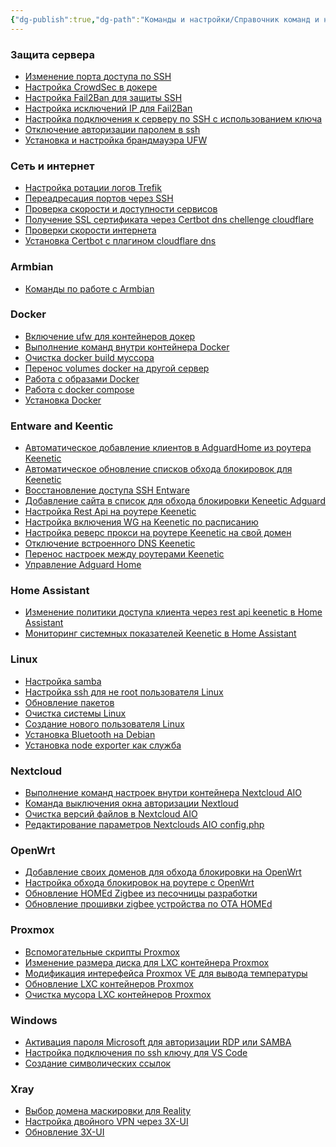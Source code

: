 ```yaml
---
{"dg-publish":true,"dg-path":"Команды и настройки/Справочник команд и настроек.md","permalink":"/komandy-i-nastrojki/spravochnik-komand-i-nastroek/","updated":"2024-09-03T16:00:12+03:00"}
---
```



<h3><span>Защита сервера</span></h3><div><ul class="dataview list-view-ul"><li><span><a data-tooltip-position="top" aria-label="Хобби/Команды и настройки/Изменение порта доступа по SSH.md" data-href="Хобби/Команды и настройки/Изменение порта доступа по SSH.md" href="Хобби/Команды и настройки/Изменение порта доступа по SSH.md" class="internal-link data-link-icon data-link-icon-after data-link-text" target="_blank" rel="noopener" data-link-tags="" data-link-type="comand" data-link-path="Хобби/Команды и настройки/Изменение порта доступа по SSH.md" style="--data-link-type: comand; --data-link-path: Хобби/Команды и настройки/Изменение порта доступа по SSH.md;">Изменение порта доступа по SSH</a></span></li><li><span><a data-tooltip-position="top" aria-label="Хобби/Команды и настройки/Настройка CrowdSec в докере.md" data-href="Хобби/Команды и настройки/Настройка CrowdSec в докере.md" href="Хобби/Команды и настройки/Настройка CrowdSec в докере.md" class="internal-link data-link-icon data-link-icon-after data-link-text" target="_blank" rel="noopener" data-link-tags="" data-link-type="comand" data-link-path="Хобби/Команды и настройки/Настройка CrowdSec в докере.md" style="--data-link-type: comand; --data-link-path: Хобби/Команды и настройки/Настройка CrowdSec в докере.md;">Настройка CrowdSec в докере</a></span></li><li><span><a data-tooltip-position="top" aria-label="Хобби/Команды и настройки/Настройка Fail2Ban для защиты SSH.md" data-href="Хобби/Команды и настройки/Настройка Fail2Ban для защиты SSH.md" href="Хобби/Команды и настройки/Настройка Fail2Ban для защиты SSH.md" class="internal-link data-link-icon data-link-icon-after data-link-text" target="_blank" rel="noopener" data-link-tags="" data-link-type="comand" data-link-path="Хобби/Команды и настройки/Настройка Fail2Ban для защиты SSH.md" style="--data-link-type: comand; --data-link-path: Хобби/Команды и настройки/Настройка Fail2Ban для защиты SSH.md;">Настройка Fail2Ban для защиты SSH</a></span></li><li><span><a data-tooltip-position="top" aria-label="Хобби/Команды и настройки/Настройка исключений IP для Fail2Ban.md" data-href="Хобби/Команды и настройки/Настройка исключений IP для Fail2Ban.md" href="Хобби/Команды и настройки/Настройка исключений IP для Fail2Ban.md" class="internal-link data-link-icon data-link-icon-after data-link-text" target="_blank" rel="noopener" data-link-tags="" data-link-type="comand" data-link-path="Хобби/Команды и настройки/Настройка исключений IP для Fail2Ban.md" style="--data-link-type: comand; --data-link-path: Хобби/Команды и настройки/Настройка исключений IP для Fail2Ban.md;">Настройка исключений IP для Fail2Ban</a></span></li><li><span><a data-tooltip-position="top" aria-label="Хобби/Команды и настройки/Настройка подключения к серверу по SSH с использованием ключа.md" data-href="Хобби/Команды и настройки/Настройка подключения к серверу по SSH с использованием ключа.md" href="Хобби/Команды и настройки/Настройка подключения к серверу по SSH с использованием ключа.md" class="internal-link data-link-icon data-link-icon-after data-link-text" target="_blank" rel="noopener" data-link-tags="" data-link-type="comand" data-link-path="Хобби/Команды и настройки/Настройка подключения к серверу по SSH с использованием ключа.md" style="--data-link-type: comand; --data-link-path: Хобби/Команды и настройки/Настройка подключения к серверу по SSH с использованием ключа.md;">Настройка подключения к серверу по SSH с использованием ключа</a></span></li><li><span><a data-tooltip-position="top" aria-label="Хобби/Команды и настройки/Отключение авторизации паролем в ssh.md" data-href="Хобби/Команды и настройки/Отключение авторизации паролем в ssh.md" href="Хобби/Команды и настройки/Отключение авторизации паролем в ssh.md" class="internal-link data-link-icon data-link-icon-after data-link-text" target="_blank" rel="noopener" data-link-tags="" data-link-type="comand" data-link-path="Хобби/Команды и настройки/Отключение авторизации паролем в ssh.md" style="--data-link-type: comand; --data-link-path: Хобби/Команды и настройки/Отключение авторизации паролем в ssh.md;">Отключение авторизации паролем в ssh</a></span></li><li><span><a data-tooltip-position="top" aria-label="Хобби/Команды и настройки/Установка и настройка брандмауэра UFW.md" data-href="Хобби/Команды и настройки/Установка и настройка брандмауэра UFW.md" href="Хобби/Команды и настройки/Установка и настройка брандмауэра UFW.md" class="internal-link data-link-icon data-link-icon-after data-link-text" target="_blank" rel="noopener" data-link-tags="" data-link-type="comand" data-link-path="Хобби/Команды и настройки/Установка и настройка брандмауэра UFW.md" style="--data-link-type: comand; --data-link-path: Хобби/Команды и настройки/Установка и настройка брандмауэра UFW.md;">Установка и настройка брандмауэра UFW</a></span></li></ul></div><h3><span>Сеть и интернет</span></h3><div><ul class="dataview list-view-ul"><li><span><a data-tooltip-position="top" aria-label="Хобби/Команды и настройки/Настройка ротации логов Trefik.md" data-href="Хобби/Команды и настройки/Настройка ротации логов Trefik.md" href="Хобби/Команды и настройки/Настройка ротации логов Trefik.md" class="internal-link data-link-icon data-link-icon-after data-link-text" target="_blank" rel="noopener" data-link-tags="" data-link-type="comand" data-link-path="Хобби/Команды и настройки/Настройка ротации логов Trefik.md" style="--data-link-type: comand; --data-link-path: Хобби/Команды и настройки/Настройка ротации логов Trefik.md;">Настройка ротации логов Trefik</a></span></li><li><span><a data-tooltip-position="top" aria-label="Хобби/Команды и настройки/Переадресация портов через SSH.md" data-href="Хобби/Команды и настройки/Переадресация портов через SSH.md" href="Хобби/Команды и настройки/Переадресация портов через SSH.md" class="internal-link data-link-icon data-link-icon-after data-link-text" target="_blank" rel="noopener" data-link-tags="" data-link-type="comand" data-link-path="Хобби/Команды и настройки/Переадресация портов через SSH.md" style="--data-link-type: comand; --data-link-path: Хобби/Команды и настройки/Переадресация портов через SSH.md;">Переадресация портов через SSH</a></span></li><li><span><a data-tooltip-position="top" aria-label="Хобби/Команды и настройки/Проверка скорости и доступности сервисов.md" data-href="Хобби/Команды и настройки/Проверка скорости и доступности сервисов.md" href="Хобби/Команды и настройки/Проверка скорости и доступности сервисов.md" class="internal-link data-link-icon data-link-icon-after data-link-text" target="_blank" rel="noopener" data-link-tags="" data-link-type="comand" data-link-path="Хобби/Команды и настройки/Проверка скорости и доступности сервисов.md" style="--data-link-type: comand; --data-link-path: Хобби/Команды и настройки/Проверка скорости и доступности сервисов.md;">Проверка скорости и доступности сервисов</a></span></li><li><span><a data-tooltip-position="top" aria-label="Хобби/Команды и настройки/Получение SSL сертификата через Certbot dns chellenge cloudflare.md" data-href="Хобби/Команды и настройки/Получение SSL сертификата через Certbot dns chellenge cloudflare.md" href="Хобби/Команды и настройки/Получение SSL сертификата через Certbot dns chellenge cloudflare.md" class="internal-link data-link-icon data-link-icon-after data-link-text" target="_blank" rel="noopener" data-link-tags="" data-link-type="comand" data-link-path="Хобби/Команды и настройки/Получение SSL сертификата через Certbot dns chellenge cloudflare.md" style="--data-link-type: comand; --data-link-path: Хобби/Команды и настройки/Получение SSL сертификата через Certbot dns chellenge cloudflare.md;">Получение SSL сертификата через Certbot dns chellenge cloudflare</a></span></li><li><span><a data-tooltip-position="top" aria-label="Хобби/Команды и настройки/Проверки скорости интернета.md" data-href="Хобби/Команды и настройки/Проверки скорости интернета.md" href="Хобби/Команды и настройки/Проверки скорости интернета.md" class="internal-link data-link-icon data-link-icon-after data-link-text" target="_blank" rel="noopener" data-link-tags="" data-link-type="comand" data-link-path="Хобби/Команды и настройки/Проверки скорости интернета.md" style="--data-link-type: comand; --data-link-path: Хобби/Команды и настройки/Проверки скорости интернета.md;">Проверки скорости интернета</a></span></li><li><span><a data-tooltip-position="top" aria-label="Хобби/Команды и настройки/Установка Certbot с плагином cloudflare dns.md" data-href="Хобби/Команды и настройки/Установка Certbot с плагином cloudflare dns.md" href="Хобби/Команды и настройки/Установка Certbot с плагином cloudflare dns.md" class="internal-link data-link-icon data-link-icon-after data-link-text" target="_blank" rel="noopener" data-link-tags="" data-link-type="comand" data-link-path="Хобби/Команды и настройки/Установка Certbot с плагином cloudflare dns.md" style="--data-link-type: comand; --data-link-path: Хобби/Команды и настройки/Установка Certbot с плагином cloudflare dns.md;">Установка Certbot с плагином cloudflare dns</a></span></li></ul></div><h3><span>Armbian</span></h3><div><ul class="dataview list-view-ul"><li><span><a data-tooltip-position="top" aria-label="Хобби/Команды и настройки/Команды по работе с Armbian.md" data-href="Хобби/Команды и настройки/Команды по работе с Armbian.md" href="Хобби/Команды и настройки/Команды по работе с Armbian.md" class="internal-link data-link-icon data-link-icon-after data-link-text" target="_blank" rel="noopener" data-link-tags="" data-link-type="comand" data-link-path="Хобби/Команды и настройки/Команды по работе с Armbian.md" style="--data-link-type: comand; --data-link-path: Хобби/Команды и настройки/Команды по работе с Armbian.md;">Команды по работе с Armbian</a></span></li></ul></div><h3><span>Docker</span></h3><div><ul class="dataview list-view-ul"><li><span><a data-tooltip-position="top" aria-label="Хобби/Команды и настройки/Включение ufw для контейнеров докер.md" data-href="Хобби/Команды и настройки/Включение ufw для контейнеров докер.md" href="Хобби/Команды и настройки/Включение ufw для контейнеров докер.md" class="internal-link data-link-icon data-link-icon-after data-link-text" target="_blank" rel="noopener" data-link-tags="" data-link-type="comand" data-link-path="Хобби/Команды и настройки/Включение ufw для контейнеров докер.md" style="--data-link-type: comand; --data-link-path: Хобби/Команды и настройки/Включение ufw для контейнеров докер.md;">Включение ufw для контейнеров докер</a></span></li><li><span><a data-tooltip-position="top" aria-label="Хобби/Команды и настройки/Выполнение команд внутри контейнера Docker.md" data-href="Хобби/Команды и настройки/Выполнение команд внутри контейнера Docker.md" href="Хобби/Команды и настройки/Выполнение команд внутри контейнера Docker.md" class="internal-link data-link-icon data-link-icon-after data-link-text" target="_blank" rel="noopener" data-link-tags="" data-link-type="comand" data-link-path="Хобби/Команды и настройки/Выполнение команд внутри контейнера Docker.md" style="--data-link-type: comand; --data-link-path: Хобби/Команды и настройки/Выполнение команд внутри контейнера Docker.md;">Выполнение команд внутри контейнера Docker</a></span></li><li><span><a data-tooltip-position="top" aria-label="Хобби/Команды и настройки/Очистка docker build муссора.md" data-href="Хобби/Команды и настройки/Очистка docker build муссора.md" href="Хобби/Команды и настройки/Очистка docker build муссора.md" class="internal-link data-link-icon data-link-icon-after data-link-text" target="_blank" rel="noopener" data-link-tags="" data-link-type="comand" data-link-path="Хобби/Команды и настройки/Очистка docker build муссора.md" style="--data-link-type: comand; --data-link-path: Хобби/Команды и настройки/Очистка docker build муссора.md;">Очистка docker build муссора</a></span></li><li><span><a data-tooltip-position="top" aria-label="Хобби/Команды и настройки/Перенос volumes docker на другой сервер.md" data-href="Хобби/Команды и настройки/Перенос volumes docker на другой сервер.md" href="Хобби/Команды и настройки/Перенос volumes docker на другой сервер.md" class="internal-link data-link-icon data-link-icon-after data-link-text" target="_blank" rel="noopener" data-link-tags="" data-link-type="comand" data-link-path="Хобби/Команды и настройки/Перенос volumes docker на другой сервер.md" style="--data-link-type: comand; --data-link-path: Хобби/Команды и настройки/Перенос volumes docker на другой сервер.md;">Перенос volumes docker на другой сервер</a></span></li><li><span><a data-tooltip-position="top" aria-label="Хобби/Команды и настройки/Работа с образами Docker.md" data-href="Хобби/Команды и настройки/Работа с образами Docker.md" href="Хобби/Команды и настройки/Работа с образами Docker.md" class="internal-link data-link-icon data-link-icon-after data-link-text" target="_blank" rel="noopener" data-link-tags="" data-link-type="comand" data-link-path="Хобби/Команды и настройки/Работа с образами Docker.md" style="--data-link-type: comand; --data-link-path: Хобби/Команды и настройки/Работа с образами Docker.md;">Работа с образами Docker</a></span></li><li><span><a data-tooltip-position="top" aria-label="Хобби/Команды и настройки/Работа с docker compose.md" data-href="Хобби/Команды и настройки/Работа с docker compose.md" href="Хобби/Команды и настройки/Работа с docker compose.md" class="internal-link data-link-icon data-link-icon-after data-link-text" target="_blank" rel="noopener" data-link-tags="" data-link-type="comand" data-link-path="Хобби/Команды и настройки/Работа с docker compose.md" style="--data-link-type: comand; --data-link-path: Хобби/Команды и настройки/Работа с docker compose.md;">Работа с docker compose</a></span></li><li><span><a data-tooltip-position="top" aria-label="Хобби/Команды и настройки/Установка Docker.md" data-href="Хобби/Команды и настройки/Установка Docker.md" href="Хобби/Команды и настройки/Установка Docker.md" class="internal-link data-link-icon data-link-icon-after data-link-text" target="_blank" rel="noopener" data-link-tags="" data-link-type="comand" data-link-path="Хобби/Команды и настройки/Установка Docker.md" style="--data-link-type: comand; --data-link-path: Хобби/Команды и настройки/Установка Docker.md;">Установка Docker</a></span></li></ul></div><h3><span>Entware and Keentic</span></h3><div><ul class="dataview list-view-ul"><li><span><a data-tooltip-position="top" aria-label="Хобби/Команды и настройки/Автоматическое добавление клиентов в AdguardHome из роутера Keenetic.md" data-href="Хобби/Команды и настройки/Автоматическое добавление клиентов в AdguardHome из роутера Keenetic.md" href="Хобби/Команды и настройки/Автоматическое добавление клиентов в AdguardHome из роутера Keenetic.md" class="internal-link data-link-icon data-link-icon-after data-link-text" target="_blank" rel="noopener" data-link-tags="" data-link-type="comand" data-link-path="Хобби/Команды и настройки/Автоматическое добавление клиентов в AdguardHome из роутера Keenetic.md" style="--data-link-type: comand; --data-link-path: Хобби/Команды и настройки/Автоматическое добавление клиентов в AdguardHome из роутера Keenetic.md;">Автоматическое добавление клиентов в AdguardHome из роутера Keenetic</a></span></li><li><span><a data-tooltip-position="top" aria-label="Хобби/Команды и настройки/Автоматическое обновление списков обхода блокировок для Keenetic.md" data-href="Хобби/Команды и настройки/Автоматическое обновление списков обхода блокировок для Keenetic.md" href="Хобби/Команды и настройки/Автоматическое обновление списков обхода блокировок для Keenetic.md" class="internal-link data-link-icon data-link-icon-after data-link-text" target="_blank" rel="noopener" data-link-tags="" data-link-type="comand" data-link-path="Хобби/Команды и настройки/Автоматическое обновление списков обхода блокировок для Keenetic.md" style="--data-link-type: comand; --data-link-path: Хобби/Команды и настройки/Автоматическое обновление списков обхода блокировок для Keenetic.md;">Автоматическое обновление списков обхода блокировок для Keenetic</a></span></li><li><span><a data-tooltip-position="top" aria-label="Хобби/Команды и настройки/Восстановление доступа SSH Entware.md" data-href="Хобби/Команды и настройки/Восстановление доступа SSH Entware.md" href="Хобби/Команды и настройки/Восстановление доступа SSH Entware.md" class="internal-link data-link-icon data-link-icon-after data-link-text" target="_blank" rel="noopener" data-link-tags="" data-link-type="comand" data-link-path="Хобби/Команды и настройки/Восстановление доступа SSH Entware.md" style="--data-link-type: comand; --data-link-path: Хобби/Команды и настройки/Восстановление доступа SSH Entware.md;">Восстановление доступа SSH Entware</a></span></li><li><span><a data-tooltip-position="top" aria-label="Хобби/Команды и настройки/Добавление сайта в список для обхода блокировки Keneetic Adguard.md" data-href="Хобби/Команды и настройки/Добавление сайта в список для обхода блокировки Keneetic Adguard.md" href="Хобби/Команды и настройки/Добавление сайта в список для обхода блокировки Keneetic Adguard.md" class="internal-link data-link-icon data-link-icon-after data-link-text" target="_blank" rel="noopener" data-link-tags="" data-link-type="comand" data-link-path="Хобби/Команды и настройки/Добавление сайта в список для обхода блокировки Keneetic Adguard.md" style="--data-link-type: comand; --data-link-path: Хобби/Команды и настройки/Добавление сайта в список для обхода блокировки Keneetic Adguard.md;">Добавление сайта в список для обхода блокировки Keneetic Adguard</a></span></li><li><span><a data-tooltip-position="top" aria-label="Хобби/Команды и настройки/Настройка Rest Api на роутере Keenetic.md" data-href="Хобби/Команды и настройки/Настройка Rest Api на роутере Keenetic.md" href="Хобби/Команды и настройки/Настройка Rest Api на роутере Keenetic.md" class="internal-link data-link-icon data-link-icon-after data-link-text" target="_blank" rel="noopener" data-link-tags="" data-link-type="comand" data-link-path="Хобби/Команды и настройки/Настройка Rest Api на роутере Keenetic.md" style="--data-link-type: comand; --data-link-path: Хобби/Команды и настройки/Настройка Rest Api на роутере Keenetic.md;">Настройка Rest Api на роутере Keenetic</a></span></li><li><span><a data-tooltip-position="top" aria-label="Хобби/Команды и настройки/Настройка включения WG на Keenetic по расписанию.md" data-href="Хобби/Команды и настройки/Настройка включения WG на Keenetic по расписанию.md" href="Хобби/Команды и настройки/Настройка включения WG на Keenetic по расписанию.md" class="internal-link data-link-icon data-link-icon-after data-link-text" target="_blank" rel="noopener" data-link-tags="" data-link-type="comand" data-link-path="Хобби/Команды и настройки/Настройка включения WG на Keenetic по расписанию.md" style="--data-link-type: comand; --data-link-path: Хобби/Команды и настройки/Настройка включения WG на Keenetic по расписанию.md;">Настройка включения WG на Keenetic по расписанию</a></span></li><li><span><a data-tooltip-position="top" aria-label="Хобби/Команды и настройки/Настройка реверс прокси на роутере Keenetic на свой домен.md" data-href="Хобби/Команды и настройки/Настройка реверс прокси на роутере Keenetic на свой домен.md" href="Хобби/Команды и настройки/Настройка реверс прокси на роутере Keenetic на свой домен.md" class="internal-link data-link-icon data-link-icon-after data-link-text" target="_blank" rel="noopener" data-link-tags="" data-link-type="comand" data-link-path="Хобби/Команды и настройки/Настройка реверс прокси на роутере Keenetic на свой домен.md" style="--data-link-type: comand; --data-link-path: Хобби/Команды и настройки/Настройка реверс прокси на роутере Keenetic на свой домен.md;">Настройка реверс прокси на роутере Keenetic на свой домен</a></span></li><li><span><a data-tooltip-position="top" aria-label="Хобби/Команды и настройки/Отключение встроенного DNS Keenetic.md" data-href="Хобби/Команды и настройки/Отключение встроенного DNS Keenetic.md" href="Хобби/Команды и настройки/Отключение встроенного DNS Keenetic.md" class="internal-link data-link-icon data-link-icon-after data-link-text" target="_blank" rel="noopener" data-link-tags="" data-link-type="comand" data-link-path="Хобби/Команды и настройки/Отключение встроенного DNS Keenetic.md" style="--data-link-type: comand; --data-link-path: Хобби/Команды и настройки/Отключение встроенного DNS Keenetic.md;">Отключение встроенного DNS Keenetic</a></span></li><li><span><a data-tooltip-position="top" aria-label="Хобби/Команды и настройки/Перенос настроек между роутерами Keenetic.md" data-href="Хобби/Команды и настройки/Перенос настроек между роутерами Keenetic.md" href="Хобби/Команды и настройки/Перенос настроек между роутерами Keenetic.md" class="internal-link data-link-icon data-link-icon-after data-link-text" target="_blank" rel="noopener" data-link-tags="" data-link-type="comand" data-link-path="Хобби/Команды и настройки/Перенос настроек между роутерами Keenetic.md" style="--data-link-type: comand; --data-link-path: Хобби/Команды и настройки/Перенос настроек между роутерами Keenetic.md;">Перенос настроек между роутерами Keenetic</a></span></li><li><span><a data-tooltip-position="top" aria-label="Хобби/Команды и настройки/Управление Adguard Home.md" data-href="Хобби/Команды и настройки/Управление Adguard Home.md" href="Хобби/Команды и настройки/Управление Adguard Home.md" class="internal-link data-link-icon data-link-icon-after data-link-text" target="_blank" rel="noopener" data-link-tags="" data-link-type="comand" data-link-path="Хобби/Команды и настройки/Управление Adguard Home.md" style="--data-link-type: comand; --data-link-path: Хобби/Команды и настройки/Управление Adguard Home.md;">Управление Adguard Home</a></span></li></ul></div><h3><span>Home Assistant</span></h3><div><ul class="dataview list-view-ul"><li><span><a data-tooltip-position="top" aria-label="Хобби/Команды и настройки/Изменение политики доступа клиента через rest api keenetic в Home Assistant.md" data-href="Хобби/Команды и настройки/Изменение политики доступа клиента через rest api keenetic в Home Assistant.md" href="Хобби/Команды и настройки/Изменение политики доступа клиента через rest api keenetic в Home Assistant.md" class="internal-link data-link-icon data-link-icon-after data-link-text" target="_blank" rel="noopener" data-link-tags="" data-link-type="comand" data-link-path="Хобби/Команды и настройки/Изменение политики доступа клиента через rest api keenetic в Home Assistant.md" style="--data-link-type: comand; --data-link-path: Хобби/Команды и настройки/Изменение политики доступа клиента через rest api keenetic в Home Assistant.md;">Изменение политики доступа клиента через rest api keenetic в Home Assistant</a></span></li><li><span><a data-tooltip-position="top" aria-label="Хобби/Команды и настройки/Мониторинг системных показателей Keenetic в Home Assistant.md" data-href="Хобби/Команды и настройки/Мониторинг системных показателей Keenetic в Home Assistant.md" href="Хобби/Команды и настройки/Мониторинг системных показателей Keenetic в Home Assistant.md" class="internal-link data-link-icon data-link-icon-after data-link-text" target="_blank" rel="noopener" data-link-tags="" data-link-type="comand" data-link-path="Хобби/Команды и настройки/Мониторинг системных показателей Keenetic в Home Assistant.md" style="--data-link-type: comand; --data-link-path: Хобби/Команды и настройки/Мониторинг системных показателей Keenetic в Home Assistant.md;">Мониторинг системных показателей Keenetic в Home Assistant</a></span></li></ul></div><h3><span>Linux</span></h3><div><ul class="dataview list-view-ul"><li><span><a data-tooltip-position="top" aria-label="Хобби/Команды и настройки/Настройка samba.md" data-href="Хобби/Команды и настройки/Настройка samba.md" href="Хобби/Команды и настройки/Настройка samba.md" class="internal-link data-link-icon data-link-icon-after data-link-text" target="_blank" rel="noopener" data-link-tags="" data-link-type="comand" data-link-path="Хобби/Команды и настройки/Настройка samba.md" style="--data-link-type: comand; --data-link-path: Хобби/Команды и настройки/Настройка samba.md;">Настройка samba</a></span></li><li><span><a data-tooltip-position="top" aria-label="Хобби/Команды и настройки/Настройка ssh для не root пользователя Linux.md" data-href="Хобби/Команды и настройки/Настройка ssh для не root пользователя Linux.md" href="Хобби/Команды и настройки/Настройка ssh для не root пользователя Linux.md" class="internal-link data-link-icon data-link-icon-after data-link-text" target="_blank" rel="noopener" data-link-tags="" data-link-type="comand" data-link-path="Хобби/Команды и настройки/Настройка ssh для не root пользователя Linux.md" style="--data-link-type: comand; --data-link-path: Хобби/Команды и настройки/Настройка ssh для не root пользователя Linux.md;">Настройка ssh для не root пользователя Linux</a></span></li><li><span><a data-tooltip-position="top" aria-label="Хобби/Команды и настройки/Обновление пакетов.md" data-href="Хобби/Команды и настройки/Обновление пакетов.md" href="Хобби/Команды и настройки/Обновление пакетов.md" class="internal-link data-link-icon data-link-icon-after data-link-text" target="_blank" rel="noopener" data-link-tags="" data-link-type="comand" data-link-path="Хобби/Команды и настройки/Обновление пакетов.md" style="--data-link-type: comand; --data-link-path: Хобби/Команды и настройки/Обновление пакетов.md;">Обновление пакетов</a></span></li><li><span><a data-tooltip-position="top" aria-label="Хобби/Команды и настройки/Очистка системы Linux.md" data-href="Хобби/Команды и настройки/Очистка системы Linux.md" href="Хобби/Команды и настройки/Очистка системы Linux.md" class="internal-link data-link-icon data-link-icon-after data-link-text" target="_blank" rel="noopener" data-link-tags="" data-link-type="comand" data-link-path="Хобби/Команды и настройки/Очистка системы Linux.md" style="--data-link-type: comand; --data-link-path: Хобби/Команды и настройки/Очистка системы Linux.md;">Очистка системы Linux</a></span></li><li><span><a data-tooltip-position="top" aria-label="Хобби/Команды и настройки/Создание нового пользователя Linux.md" data-href="Хобби/Команды и настройки/Создание нового пользователя Linux.md" href="Хобби/Команды и настройки/Создание нового пользователя Linux.md" class="internal-link data-link-icon data-link-icon-after data-link-text" target="_blank" rel="noopener" data-link-tags="" data-link-type="comand" data-link-path="Хобби/Команды и настройки/Создание нового пользователя Linux.md" style="--data-link-type: comand; --data-link-path: Хобби/Команды и настройки/Создание нового пользователя Linux.md;">Создание нового пользователя Linux</a></span></li><li><span><a data-tooltip-position="top" aria-label="Хобби/Команды и настройки/Установка Bluetooth на Debian.md" data-href="Хобби/Команды и настройки/Установка Bluetooth на Debian.md" href="Хобби/Команды и настройки/Установка Bluetooth на Debian.md" class="internal-link data-link-icon data-link-icon-after data-link-text" target="_blank" rel="noopener" data-link-tags="" data-link-type="comand" data-link-path="Хобби/Команды и настройки/Установка Bluetooth на Debian.md" style="--data-link-type: comand; --data-link-path: Хобби/Команды и настройки/Установка Bluetooth на Debian.md;">Установка Bluetooth на Debian</a></span></li><li><span><a data-tooltip-position="top" aria-label="Хобби/Команды и настройки/Установка node exporter как служба.md" data-href="Хобби/Команды и настройки/Установка node exporter как служба.md" href="Хобби/Команды и настройки/Установка node exporter как служба.md" class="internal-link data-link-icon data-link-icon-after data-link-text" target="_blank" rel="noopener" data-link-tags="" data-link-type="comand" data-link-path="Хобби/Команды и настройки/Установка node exporter как служба.md" style="--data-link-type: comand; --data-link-path: Хобби/Команды и настройки/Установка node exporter как служба.md;">Установка node exporter как служба</a></span></li></ul></div><h3><span>Nextcloud</span></h3><div><ul class="dataview list-view-ul"><li><span><a data-tooltip-position="top" aria-label="Хобби/Команды и настройки/Выполнение команд настроек внутри контейнера Nextcloud AIO.md" data-href="Хобби/Команды и настройки/Выполнение команд настроек внутри контейнера Nextcloud AIO.md" href="Хобби/Команды и настройки/Выполнение команд настроек внутри контейнера Nextcloud AIO.md" class="internal-link data-link-icon data-link-icon-after data-link-text" target="_blank" rel="noopener" data-link-tags="" data-link-type="comand" data-link-path="Хобби/Команды и настройки/Выполнение команд настроек внутри контейнера Nextcloud AIO.md" style="--data-link-type: comand; --data-link-path: Хобби/Команды и настройки/Выполнение команд настроек внутри контейнера Nextcloud AIO.md;">Выполнение команд настроек внутри контейнера Nextcloud AIO</a></span></li><li><span><a data-tooltip-position="top" aria-label="Хобби/Команды и настройки/Команда выключения окна авторизации Nextloud.md" data-href="Хобби/Команды и настройки/Команда выключения окна авторизации Nextloud.md" href="Хобби/Команды и настройки/Команда выключения окна авторизации Nextloud.md" class="internal-link data-link-icon data-link-icon-after data-link-text" target="_blank" rel="noopener" data-link-tags="" data-link-type="comand" data-link-path="Хобби/Команды и настройки/Команда выключения окна авторизации Nextloud.md" style="--data-link-type: comand; --data-link-path: Хобби/Команды и настройки/Команда выключения окна авторизации Nextloud.md;">Команда выключения окна авторизации Nextloud</a></span></li><li><span><a data-tooltip-position="top" aria-label="Хобби/Команды и настройки/Очистка версий файлов в Nextcloud AIO.md" data-href="Хобби/Команды и настройки/Очистка версий файлов в Nextcloud AIO.md" href="Хобби/Команды и настройки/Очистка версий файлов в Nextcloud AIO.md" class="internal-link data-link-icon data-link-icon-after data-link-text" target="_blank" rel="noopener" data-link-tags="" data-link-type="comand" data-link-path="Хобби/Команды и настройки/Очистка версий файлов в Nextcloud AIO.md" style="--data-link-type: comand; --data-link-path: Хобби/Команды и настройки/Очистка версий файлов в Nextcloud AIO.md;">Очистка версий файлов в Nextcloud AIO</a></span></li><li><span><a data-tooltip-position="top" aria-label="Хобби/Команды и настройки/Редактирование параметров Nextclouds AIO config.php.md" data-href="Хобби/Команды и настройки/Редактирование параметров Nextclouds AIO config.php.md" href="Хобби/Команды и настройки/Редактирование параметров Nextclouds AIO config.php.md" class="internal-link data-link-icon data-link-icon-after data-link-text" target="_blank" rel="noopener" data-link-tags="" data-link-type="comand" data-link-path="Хобби/Команды и настройки/Редактирование параметров Nextclouds AIO config.php.md" style="--data-link-type: comand; --data-link-path: Хобби/Команды и настройки/Редактирование параметров Nextclouds AIO config.php.md;">Редактирование параметров Nextclouds AIO config.php</a></span></li></ul></div><h3><span>OpenWrt</span></h3><div><ul class="dataview list-view-ul"><li><span><a data-tooltip-position="top" aria-label="Хобби/Команды и настройки/Добавление своих доменов для обхода блокировки на OpenWrt.md" data-href="Хобби/Команды и настройки/Добавление своих доменов для обхода блокировки на OpenWrt.md" href="Хобби/Команды и настройки/Добавление своих доменов для обхода блокировки на OpenWrt.md" class="internal-link data-link-icon data-link-icon-after data-link-text" target="_blank" rel="noopener" data-link-tags="" data-link-type="comand" data-link-path="Хобби/Команды и настройки/Добавление своих доменов для обхода блокировки на OpenWrt.md" style="--data-link-type: comand; --data-link-path: Хобби/Команды и настройки/Добавление своих доменов для обхода блокировки на OpenWrt.md;">Добавление своих доменов для обхода блокировки на OpenWrt</a></span></li><li><span><a data-tooltip-position="top" aria-label="Хобби/Команды и настройки/Настройка обхода блокировок на роутере с OpenWrt.md" data-href="Хобби/Команды и настройки/Настройка обхода блокировок на роутере с OpenWrt.md" href="Хобби/Команды и настройки/Настройка обхода блокировок на роутере с OpenWrt.md" class="internal-link data-link-icon data-link-icon-after data-link-text" target="_blank" rel="noopener" data-link-tags="" data-link-type="comand" data-link-path="Хобби/Команды и настройки/Настройка обхода блокировок на роутере с OpenWrt.md" style="--data-link-type: comand; --data-link-path: Хобби/Команды и настройки/Настройка обхода блокировок на роутере с OpenWrt.md;">Настройка обхода блокировок на роутере с OpenWrt</a></span></li><li><span><a data-tooltip-position="top" aria-label="Хобби/Команды и настройки/Обновление HOMEd Zigbee из песочницы разработки.md" data-href="Хобби/Команды и настройки/Обновление HOMEd Zigbee из песочницы разработки.md" href="Хобби/Команды и настройки/Обновление HOMEd Zigbee из песочницы разработки.md" class="internal-link data-link-icon data-link-icon-after data-link-text" target="_blank" rel="noopener" data-link-tags="" data-link-type="comand" data-link-path="Хобби/Команды и настройки/Обновление HOMEd Zigbee из песочницы разработки.md" style="--data-link-type: comand; --data-link-path: Хобби/Команды и настройки/Обновление HOMEd Zigbee из песочницы разработки.md;">Обновление HOMEd Zigbee из песочницы разработки</a></span></li><li><span><a data-tooltip-position="top" aria-label="Хобби/Команды и настройки/Обновление прошивки zigbee устройства по OTA HOMEd.md" data-href="Хобби/Команды и настройки/Обновление прошивки zigbee устройства по OTA HOMEd.md" href="Хобби/Команды и настройки/Обновление прошивки zigbee устройства по OTA HOMEd.md" class="internal-link data-link-icon data-link-icon-after data-link-text" target="_blank" rel="noopener" data-link-tags="" data-link-type="comand" data-link-path="Хобби/Команды и настройки/Обновление прошивки zigbee устройства по OTA HOMEd.md" style="--data-link-type: comand; --data-link-path: Хобби/Команды и настройки/Обновление прошивки zigbee устройства по OTA HOMEd.md;">Обновление прошивки zigbee устройства по OTA HOMEd</a></span></li></ul></div><h3><span>Proxmox</span></h3><div><ul class="dataview list-view-ul"><li><span><a data-tooltip-position="top" aria-label="Хобби/Команды и настройки/Вспомогательные скрипты Proxmox.md" data-href="Хобби/Команды и настройки/Вспомогательные скрипты Proxmox.md" href="Хобби/Команды и настройки/Вспомогательные скрипты Proxmox.md" class="internal-link data-link-icon data-link-icon-after data-link-text" target="_blank" rel="noopener" data-link-tags="" data-link-type="comand" data-link-path="Хобби/Команды и настройки/Вспомогательные скрипты Proxmox.md" style="--data-link-type: comand; --data-link-path: Хобби/Команды и настройки/Вспомогательные скрипты Proxmox.md;">Вспомогательные скрипты Proxmox</a></span></li><li><span><a data-tooltip-position="top" aria-label="Хобби/Команды и настройки/Изменение размера диска для LXC контейнера Proxmox.md" data-href="Хобби/Команды и настройки/Изменение размера диска для LXC контейнера Proxmox.md" href="Хобби/Команды и настройки/Изменение размера диска для LXC контейнера Proxmox.md" class="internal-link data-link-icon data-link-icon-after data-link-text" target="_blank" rel="noopener" data-link-tags="" data-link-type="comand" data-link-path="Хобби/Команды и настройки/Изменение размера диска для LXC контейнера Proxmox.md" style="--data-link-type: comand; --data-link-path: Хобби/Команды и настройки/Изменение размера диска для LXC контейнера Proxmox.md;">Изменение размера диска для LXC контейнера Proxmox</a></span></li><li><span><a data-tooltip-position="top" aria-label="Хобби/Команды и настройки/Модификация интерефейса Proxmox VE для вывода температуры.md" data-href="Хобби/Команды и настройки/Модификация интерефейса Proxmox VE для вывода температуры.md" href="Хобби/Команды и настройки/Модификация интерефейса Proxmox VE для вывода температуры.md" class="internal-link data-link-icon data-link-icon-after data-link-text" target="_blank" rel="noopener" data-link-tags="" data-link-type="comand" data-link-path="Хобби/Команды и настройки/Модификация интерефейса Proxmox VE для вывода температуры.md" style="--data-link-type: comand; --data-link-path: Хобби/Команды и настройки/Модификация интерефейса Proxmox VE для вывода температуры.md;">Модификация интерефейса Proxmox VE для вывода температуры</a></span></li><li><span><a data-tooltip-position="top" aria-label="Хобби/Команды и настройки/Обновление LXC контейнеров Proxmox.md" data-href="Хобби/Команды и настройки/Обновление LXC контейнеров Proxmox.md" href="Хобби/Команды и настройки/Обновление LXC контейнеров Proxmox.md" class="internal-link data-link-icon data-link-icon-after data-link-text" target="_blank" rel="noopener" data-link-tags="" data-link-type="comand" data-link-path="Хобби/Команды и настройки/Обновление LXC контейнеров Proxmox.md" style="--data-link-type: comand; --data-link-path: Хобби/Команды и настройки/Обновление LXC контейнеров Proxmox.md;">Обновление LXC контейнеров Proxmox</a></span></li><li><span><a data-tooltip-position="top" aria-label="Хобби/Команды и настройки/Очистка мусора LXC контейнеров Proxmox.md" data-href="Хобби/Команды и настройки/Очистка мусора LXC контейнеров Proxmox.md" href="Хобби/Команды и настройки/Очистка мусора LXC контейнеров Proxmox.md" class="internal-link data-link-icon data-link-icon-after data-link-text" target="_blank" rel="noopener" data-link-tags="" data-link-type="comand" data-link-path="Хобби/Команды и настройки/Очистка мусора LXC контейнеров Proxmox.md" style="--data-link-type: comand; --data-link-path: Хобби/Команды и настройки/Очистка мусора LXC контейнеров Proxmox.md;">Очистка мусора LXC контейнеров Proxmox</a></span></li></ul></div><h3><span>Windows</span></h3><div><ul class="dataview list-view-ul"><li><span><a data-tooltip-position="top" aria-label="Хобби/Команды и настройки/Активация пароля Microsoft для авторизации RDP или SAMBA.md" data-href="Хобби/Команды и настройки/Активация пароля Microsoft для авторизации RDP или SAMBA.md" href="Хобби/Команды и настройки/Активация пароля Microsoft для авторизации RDP или SAMBA.md" class="internal-link data-link-icon data-link-icon-after data-link-text" target="_blank" rel="noopener" data-link-tags="" data-link-type="comand" data-link-path="Хобби/Команды и настройки/Активация пароля Microsoft для авторизации RDP или SAMBA.md" style="--data-link-type: comand; --data-link-path: Хобби/Команды и настройки/Активация пароля Microsoft для авторизации RDP или SAMBA.md;">Активация пароля Microsoft для авторизации RDP или SAMBA</a></span></li><li><span><a data-tooltip-position="top" aria-label="Хобби/Команды и настройки/Настройка подключения по ssh ключу для VS Code.md" data-href="Хобби/Команды и настройки/Настройка подключения по ssh ключу для VS Code.md" href="Хобби/Команды и настройки/Настройка подключения по ssh ключу для VS Code.md" class="internal-link data-link-icon data-link-icon-after data-link-text" target="_blank" rel="noopener" data-link-tags="" data-link-type="comand" data-link-path="Хобби/Команды и настройки/Настройка подключения по ssh ключу для VS Code.md" style="--data-link-type: comand; --data-link-path: Хобби/Команды и настройки/Настройка подключения по ssh ключу для VS Code.md;">Настройка подключения по ssh ключу для VS Code</a></span></li><li><span><a data-tooltip-position="top" aria-label="Хобби/Команды и настройки/Создание символических ссылок.md" data-href="Хобби/Команды и настройки/Создание символических ссылок.md" href="Хобби/Команды и настройки/Создание символических ссылок.md" class="internal-link data-link-icon data-link-icon-after data-link-text" target="_blank" rel="noopener" data-link-tags="" data-link-type="comand" data-link-path="Хобби/Команды и настройки/Создание символических ссылок.md" style="--data-link-type: comand; --data-link-path: Хобби/Команды и настройки/Создание символических ссылок.md;">Создание символических ссылок</a></span></li></ul></div><h3><span>Xray</span></h3><div><ul class="dataview list-view-ul"><li><span><a data-tooltip-position="top" aria-label="Хобби/Команды и настройки/Выбор домена маскировки для Reality.md" data-href="Хобби/Команды и настройки/Выбор домена маскировки для Reality.md" href="Хобби/Команды и настройки/Выбор домена маскировки для Reality.md" class="internal-link data-link-icon data-link-icon-after data-link-text" target="_blank" rel="noopener" data-link-tags="" data-link-type="comand" data-link-path="Хобби/Команды и настройки/Выбор домена маскировки для Reality.md" style="--data-link-type: comand; --data-link-path: Хобби/Команды и настройки/Выбор домена маскировки для Reality.md;">Выбор домена маскировки для Reality</a></span></li><li><span><a data-tooltip-position="top" aria-label="Хобби/Команды и настройки/Настройка двойного VPN через 3X-UI.md" data-href="Хобби/Команды и настройки/Настройка двойного VPN через 3X-UI.md" href="Хобби/Команды и настройки/Настройка двойного VPN через 3X-UI.md" class="internal-link data-link-icon data-link-icon-after data-link-text" target="_blank" rel="noopener" data-link-tags="" data-link-type="comand" data-link-path="Хобби/Команды и настройки/Настройка двойного VPN через 3X-UI.md" style="--data-link-type: comand; --data-link-path: Хобби/Команды и настройки/Настройка двойного VPN через 3X-UI.md;">Настройка двойного VPN через 3X-UI</a></span></li><li><span><a data-tooltip-position="top" aria-label="Хобби/Команды и настройки/Обновление 3X-UI.md" data-href="Хобби/Команды и настройки/Обновление 3X-UI.md" href="Хобби/Команды и настройки/Обновление 3X-UI.md" class="internal-link data-link-icon data-link-icon-after data-link-text" target="_blank" rel="noopener" data-link-tags="" data-link-type="comand" data-link-path="Хобби/Команды и настройки/Обновление 3X-UI.md" style="--data-link-type: comand; --data-link-path: Хобби/Команды и настройки/Обновление 3X-UI.md;">Обновление 3X-UI</a></span></li></ul></div>

